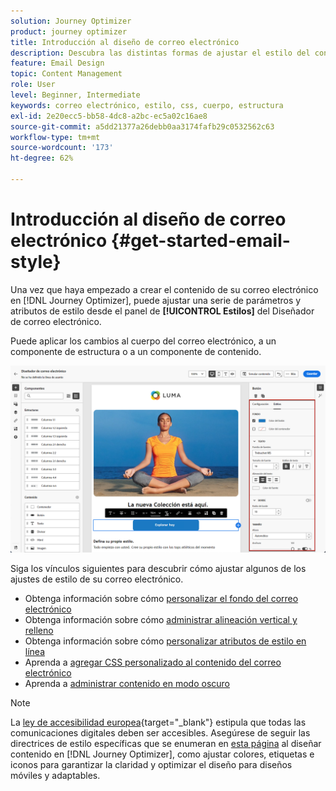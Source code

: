 ```yaml
---
solution: Journey Optimizer
product: journey optimizer
title: Introducción al diseño de correo electrónico
description: Descubra las distintas formas de ajustar el estilo del contenido del correo electrónico
feature: Email Design
topic: Content Management
role: User
level: Beginner, Intermediate
keywords: correo electrónico, estilo, css, cuerpo, estructura
exl-id: 2e20ecc5-bb58-4dc8-a2bc-ec5a02c16ae8
source-git-commit: a5dd21377a26debb0aa3174fafb29c0532562c63
workflow-type: tm+mt
source-wordcount: '173'
ht-degree: 62%

---
```


# Introducción al diseño de correo electrónico {#get-started-email-style}

Una vez que haya empezado a crear el contenido de su correo electrónico en [!DNL Journey Optimizer], puede ajustar una serie de parámetros y atributos de estilo desde el panel de **[!UICONTROL Estilos]** del Diseñador de correo electrónico.

Puede aplicar los cambios al cuerpo del correo electrónico, a un componente de estructura o a un componente de contenido.

![](assets/email_designer_content_components_styles.png)

Siga los vínculos siguientes para descubrir cómo ajustar algunos de los ajustes de estilo de su correo electrónico.

* Obtenga información sobre cómo [personalizar el fondo del correo electrónico](backgrounds.md)
* Obtenga información sobre cómo [administrar alineación vertical y relleno](alignment-and-padding.md)
* Obtenga información sobre cómo [personalizar atributos de estilo en línea](inline-styling.md)
* Aprenda a [agregar CSS personalizado al contenido del correo electrónico](custom-css.md)
* Aprenda a [administrar contenido en modo oscuro](dark-mode.md)

>[!NOTE]
>
>La [ley de accesibilidad europea](https://eur-lex.europa.eu/legal-content/EN/TXT/?uri=CELEX%3A32019L0882){target="_blank"} estipula que todas las comunicaciones digitales deben ser accesibles. Asegúrese de seguir las directrices de estilo específicas que se enumeran en [esta página](../email/accessible-content.md) al diseñar contenido en [!DNL Journey Optimizer], como ajustar colores, etiquetas e iconos para garantizar la claridad y optimizar el diseño para diseños móviles y adaptables.
